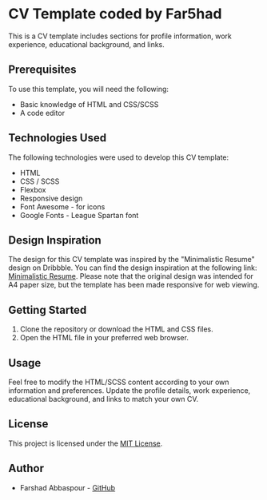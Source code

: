 # CV Template coded by Far5had

This is a CV template includes sections for profile information, work experience, educational background, and links.

## Prerequisites

To use this template, you will need the following:

- Basic knowledge of HTML and CSS/SCSS
- A code editor

## Technologies Used

The following technologies were used to develop this CV template:

- HTML
- CSS / SCSS
- Flexbox
- Responsive design
- Font Awesome - for icons
- Google Fonts - League Spartan font

## Design Inspiration

The design for this CV template was inspired by the "Minimalistic Resume" design on Dribbble. You can find the design inspiration at the following link: [Minimalistic Resume](https://dribbble.com/shots/20797890-Minimalistic-Resume). Please note that the original design was intended for A4 paper size, but the template has been made responsive for web viewing.

## Getting Started

1. Clone the repository or download the HTML and CSS files.
2. Open the HTML file in your preferred web browser.

## Usage

Feel free to modify the HTML/SCSS content according to your own information and preferences. Update the profile details, work experience, educational background, and links to match your own CV.

## License

This project is licensed under the [MIT License](LICENSE).

## Author

- Farshad Abbaspour - [GitHub](https://github.com/fa125had)


